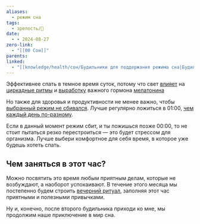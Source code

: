 ```yaml
---
aliases:
  - режим сна
tags:
  - зрелость/🌱
date:
  - - 2024-08-27
zero-link:
  - "[[00 Сон]]"
parents: 
linked:
  - "[[knowledge/health/сон/Будильники для поддержания режима сна|Будильники для поддержания режима сна]]"
---
```

Эффективнее спать в темное время суток, потому что свет [влияет](https://www.ncbi.nlm.nih.gov/pmc/articles/PMC2717723/) на [циркадные ритмы](Циркадные%20ритмы.md) и [выработку](https://www.ncbi.nlm.nih.gov/pmc/articles/PMC6057895/) важного гормона [мелатонина](Мелатонин.md)

Но также для здоровья и продуктивности не менее важно, чтобы [выбранный режим не сбивался](https://pubmed.ncbi.nlm.nih.gov/9844849/). Лучше регулярно ложиться в 01:00, [чем каждый день по-разному](https://www.ncbi.nlm.nih.gov/pmc/articles/PMC2718885/).

Если в данный момент режим сбит, и ты ложишься позже 00:00, то не стоит пытаться резко перестроиться — это будет стрессом для организма. Лучше выбери комфортное для себя время, в которое уже будешь хотеть спать.
## Чем заняться в этот час?
Можно посвятить это время любым приятным делам, которые не возбуждают, а наоборот успокаивают. В течение этого месяца мы постепенно будем строить [вечерний ритуал](Как%20наладить%20сон?.md), заполняя этот час приятными и полезными привычками.

Ну и, конечно, после второго будильника приходи ко мне, мы продолжим наше приключение в мир сна.